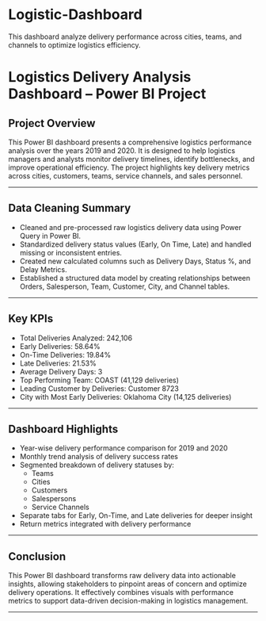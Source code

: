 # Logistic-Dashboard
This dashboard analyze delivery performance across cities, teams, and channels to optimize logistics efficiency.

# Logistics Delivery Analysis Dashboard – Power BI Project

## Project Overview

This Power BI dashboard presents a comprehensive logistics performance analysis over the years 2019 and 2020. It is designed to help logistics managers and analysts monitor delivery timelines, identify bottlenecks, and improve operational efficiency. The project highlights key delivery metrics across cities, customers, teams, service channels, and sales personnel.

---

## Data Cleaning Summary

- Cleaned and pre-processed raw logistics delivery data using Power Query in Power BI.
- Standardized delivery status values (Early, On Time, Late) and handled missing or inconsistent entries.
- Created new calculated columns such as Delivery Days, Status %, and Delay Metrics.
- Established a structured data model by creating relationships between Orders, Salesperson, Team, Customer, City, and Channel tables.

---

## Key KPIs

- Total Deliveries Analyzed: 242,106
- Early Deliveries: 58.64%
- On-Time Deliveries: 19.84%
- Late Deliveries: 21.53%
- Average Delivery Days: 3
- Top Performing Team: COAST (41,129 deliveries)
- Leading Customer by Deliveries: Customer 8723
- City with Most Early Deliveries: Oklahoma City (14,125 deliveries)

---

## Dashboard Highlights

- Year-wise delivery performance comparison for 2019 and 2020
- Monthly trend analysis of delivery success rates
- Segmented breakdown of delivery statuses by:
  - Teams
  - Cities
  - Customers
  - Salespersons
  - Service Channels
- Separate tabs for Early, On-Time, and Late deliveries for deeper insight
- Return metrics integrated with delivery performance

---

## Conclusion

This Power BI dashboard transforms raw delivery data into actionable insights, allowing stakeholders to pinpoint areas of concern and optimize delivery operations. It effectively combines visuals with performance metrics to support data-driven decision-making in logistics management.

---



